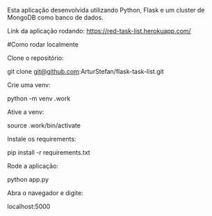 Esta aplicação desenvolvida utilizando Python, Flask e um cluster de MongoDB como banco de dados.

Link da aplicação rodando: https://red-task-list.herokuapp.com/

#Como rodar localmente

Clone o repositório:

git clone git@github.com:ArturStefan/flask-task-list.git

Crie uma venv:

python -m venv .work

Ative a venv:

source .work/bin/activate

Instale os requirements:

pip install -r requirements.txt

Rode a aplicação:

python app.py

Abra o navegador e digite:

localhost:5000
